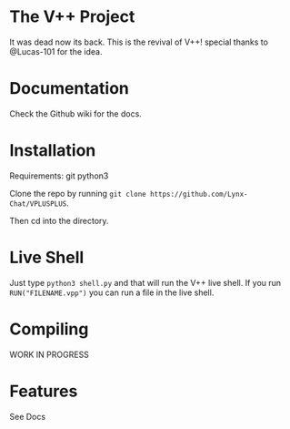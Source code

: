 # The V++ Project
It was dead now its back. This is the revival of V++! special thanks to @Lucas-101 for the idea.
# Documentation
Check the Github wiki for the docs.
# Installation
Requirements: git python3

Clone the repo by running `git clone https://github.com/Lynx-Chat/VPLUSPLUS`.

Then cd into the directory.
# Live Shell
Just type `python3 shell.py` and that will run the V++ live shell.
If you run `RUN("FILENAME.vpp")` you can run a file in the live shell.
# Compiling
WORK IN PROGRESS
# Features
See Docs
